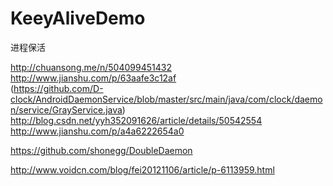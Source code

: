 # KeeyAliveDemo
进程保活  

http://chuansong.me/n/504099451432  
http://www.jianshu.com/p/63aafe3c12af  
(https://github.com/D-clock/AndroidDaemonService/blob/master/src/main/java/com/clock/daemon/service/GrayService.java)  
http://blog.csdn.net/yyh352091626/article/details/50542554  
http://www.jianshu.com/p/a4a6222654a0  

https://github.com/shonegg/DoubleDaemon  

http://www.voidcn.com/blog/fei20121106/article/p-6113959.html
